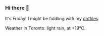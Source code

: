### Hi there :wave:

It's Friday! I might be fiddling with my [dotfiles](https://github.com/bewuethr/dotfiles).

Weather in Toronto: light rain, at +19°C.
